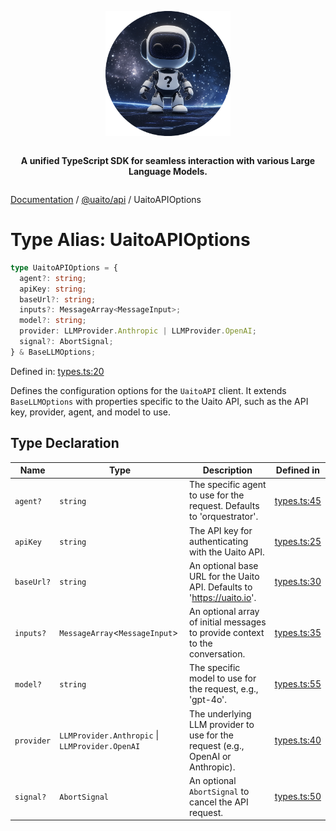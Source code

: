 <div style="display:flex; flex-direction:column; align-items:center;">
<p align="center">
  <img src="../UAITO.png" alt="UAITO Logo" width="200"/>
</p>

<p align="center">
  <strong>A unified TypeScript SDK for seamless interaction with various Large Language Models.</strong>
</p>
</div>

[Documentation](README.md) / [@uaito/api](@uaito.api.md) / UaitoAPIOptions

# Type Alias: UaitoAPIOptions

```ts
type UaitoAPIOptions = {
  agent?: string;
  apiKey: string;
  baseUrl?: string;
  inputs?: MessageArray<MessageInput>;
  model?: string;
  provider: LLMProvider.Anthropic | LLMProvider.OpenAI;
  signal?: AbortSignal;
} & BaseLLMOptions;
```

Defined in: [types.ts:20](https://github.com/elribonazo/uaito/blob/5502a2c87fe1b258ed3eea107257b14d895c9793/packages/api/src/types.ts#L20)

Defines the configuration options for the `UaitoAPI` client.
It extends `BaseLLMOptions` with properties specific to the Uaito API,
such as the API key, provider, agent, and model to use.

## Type Declaration

| Name | Type | Description | Defined in |
| ------ | ------ | ------ | ------ |
| `agent?` | `string` | The specific agent to use for the request. Defaults to 'orquestrator'. | [types.ts:45](https://github.com/elribonazo/uaito/blob/5502a2c87fe1b258ed3eea107257b14d895c9793/packages/api/src/types.ts#L45) |
| `apiKey` | `string` | The API key for authenticating with the Uaito API. | [types.ts:25](https://github.com/elribonazo/uaito/blob/5502a2c87fe1b258ed3eea107257b14d895c9793/packages/api/src/types.ts#L25) |
| `baseUrl?` | `string` | An optional base URL for the Uaito API. Defaults to 'https://uaito.io'. | [types.ts:30](https://github.com/elribonazo/uaito/blob/5502a2c87fe1b258ed3eea107257b14d895c9793/packages/api/src/types.ts#L30) |
| `inputs?` | `MessageArray`\<`MessageInput`\> | An optional array of initial messages to provide context to the conversation. | [types.ts:35](https://github.com/elribonazo/uaito/blob/5502a2c87fe1b258ed3eea107257b14d895c9793/packages/api/src/types.ts#L35) |
| `model?` | `string` | The specific model to use for the request, e.g., 'gpt-4o'. | [types.ts:55](https://github.com/elribonazo/uaito/blob/5502a2c87fe1b258ed3eea107257b14d895c9793/packages/api/src/types.ts#L55) |
| `provider` | `LLMProvider.Anthropic` \| `LLMProvider.OpenAI` | The underlying LLM provider to use for the request (e.g., OpenAI or Anthropic). | [types.ts:40](https://github.com/elribonazo/uaito/blob/5502a2c87fe1b258ed3eea107257b14d895c9793/packages/api/src/types.ts#L40) |
| `signal?` | `AbortSignal` | An optional `AbortSignal` to cancel the API request. | [types.ts:50](https://github.com/elribonazo/uaito/blob/5502a2c87fe1b258ed3eea107257b14d895c9793/packages/api/src/types.ts#L50) |
